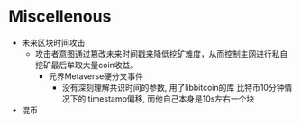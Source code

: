 # Miscellenous

+ 未来区块时间攻击
    * 攻击者意图通过篡改未来时间戳来降低挖矿难度，从而控制主网进行私自挖矿最后牟取大量coin收益。
        - 元界Metaverse硬分叉事件
            + 没有深刻理解共识时间的参数, 用了libbitcoin的库 比特币10分钟情况下的 timestamp偏移, 而他自己本身是10s左右一个块
+ 混币